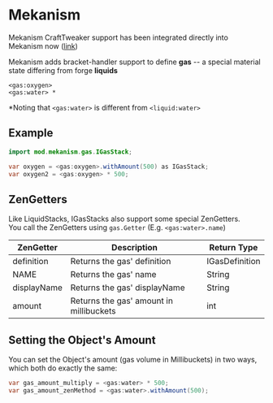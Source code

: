 Mekanism
======

Mekanism CraftTweaker support has been integrated directly into Mekanism now ([link](https://github.com/aidancbrady/Mekanism/tree/master/src/main/java/mekanism/common/integration/crafttweaker))

Mekanism adds bracket-handler support to define **gas** -- a special material state differing from forge **liquids**
```
<gas:oxygen>
<gas:water> *
```
*Noting that `<gas:water>` is different from `<liquid:water>`


Example
------
```java
import mod.mekanism.gas.IGasStack;

var oxygen = <gas:oxygen>.withAmount(500) as IGasStack;
var oxygen2 = <gas:oxygen> * 500;
```

ZenGetters
------

Like LiquidStacks, IGasStacks also support some special ZenGetters.  
You call the ZenGetters using `gas.Getter` (E.g. `<gas:water>.name`)

| ZenGetter   | Description                             | Return Type    |
|-------------|-----------------------------------------|----------------|
| definition  | Returns the gas' definition             | IGasDefinition |
| NAME        | Returns the gas' name                   | String         |
| displayName | Returns the gas' displayName            | String         |
| amount      | Returns the gas' amount in millibuckets | int            |


Setting the Object's Amount
------

You can set the Object's amount (gas volume in Millibuckets) in two ways, which both do exactly the same:
```JAVA
var gas_amount_multiply = <gas:water> * 500;
var gas_amount_zenMethod = <gas:water>.withAmount(500);
```
